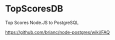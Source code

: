 TopScoresDB
===========

 Top Scores Node.JS to PostgreSQL

https://github.com/brianc/node-postgres/wiki/FAQ
